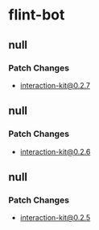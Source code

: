 # flint-bot

## null

### Patch Changes

- interaction-kit@0.2.7

## null

### Patch Changes

- interaction-kit@0.2.6

## null

### Patch Changes

- interaction-kit@0.2.5
